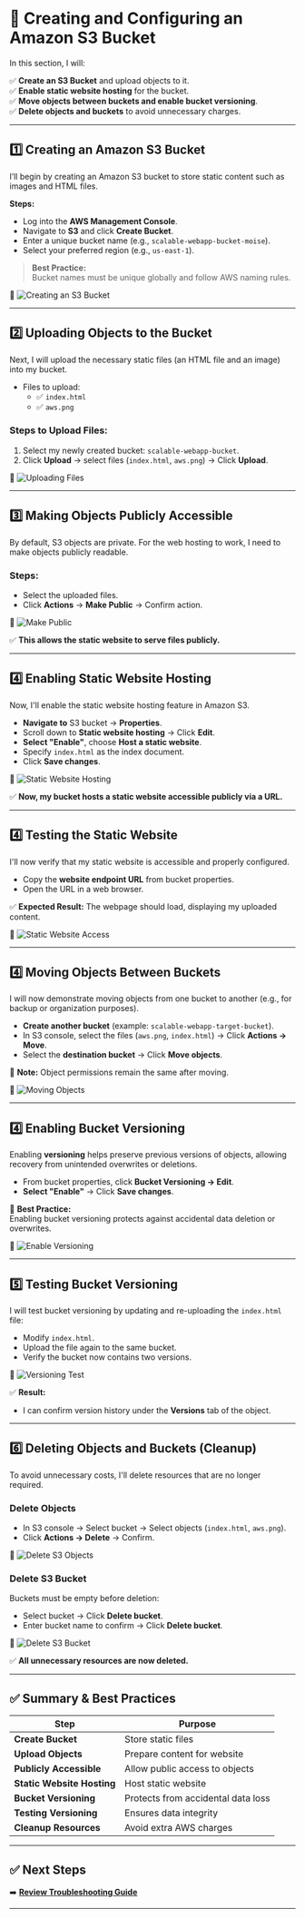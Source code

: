 # 🚀 Creating and Configuring an Amazon S3 Bucket  

In this section, I will:

✅ **Create an S3 Bucket** and upload objects to it.  
✅ **Enable static website hosting** for the bucket.  
✅ **Move objects between buckets and enable bucket versioning**.  
✅ **Delete objects and buckets** to avoid unnecessary charges.

---

## **1️⃣ Creating an Amazon S3 Bucket**
I’ll begin by creating an Amazon S3 bucket to store static content such as images and HTML files.

**Steps:**
- Log into the **AWS Management Console**.
- Navigate to **S3** and click **Create Bucket**.
- Enter a unique bucket name (e.g., `scalable-webapp-bucket-moise`).
- Select your preferred region (e.g., `us-east-1`).

> **Best Practice:**  
> Bucket names must be unique globally and follow AWS naming rules.

📸 ![Creating an S3 Bucket](../screenshots/create-s3-bucket.png)

---

## **2️⃣ Uploading Objects to the Bucket**
Next, I will upload the necessary static files (an HTML file and an image) into my bucket.

- Files to upload:
  - ✅ `index.html`
  - ✅ `aws.png`

### **Steps to Upload Files:**
1. Select my newly created bucket: `scalable-webapp-bucket`.
2. Click **Upload** → select files (`index.html`, `aws.png`) → Click **Upload**.

📸 ![Uploading Files](../screenshots/upload-s3-objects.png)

---

## **3️⃣ Making Objects Publicly Accessible**
By default, S3 objects are private. For the web hosting to work, I need to make objects publicly readable.

### Steps:
- Select the uploaded files.
- Click **Actions** → **Make Public** → Confirm action.

📸 ![Make Public](../screenshots/make-objects-public.png)

✅ **This allows the static website to serve files publicly.**

---

## **4️⃣ Enabling Static Website Hosting**
Now, I'll enable the static website hosting feature in Amazon S3.

- **Navigate to** S3 bucket → **Properties**.
- Scroll down to **Static website hosting** → Click **Edit**.
- **Select "Enable"**, choose **Host a static website**.
- Specify `index.html` as the index document.
- Click **Save changes**.

📸 ![Static Website Hosting](../screenshots/enable-static-website.png)

✅ **Now, my bucket hosts a static website accessible publicly via a URL.**

---

## **4️⃣ Testing the Static Website**
I'll now verify that my static website is accessible and properly configured.

- Copy the **website endpoint URL** from bucket properties.
- Open the URL in a web browser.

✅ **Expected Result:** The webpage should load, displaying my uploaded content.

📸 ![Static Website Access](../screenshots/s3-website-access.png)

---

## **4️⃣ Moving Objects Between Buckets**
I will now demonstrate moving objects from one bucket to another (e.g., for backup or organization purposes).

- **Create another bucket** (example: `scalable-webapp-target-bucket`).
- In S3 console, select the files (`aws.png`, `index.html`) → Click **Actions → Move**.
- Select the **destination bucket** → Click **Move objects**.

📌 **Note:** Object permissions remain the same after moving.

📸 ![Moving Objects](../screenshots/move-s3-objects.png)

---

## **4️⃣ Enabling Bucket Versioning**
Enabling **versioning** helps preserve previous versions of objects, allowing recovery from unintended overwrites or deletions.

- From bucket properties, click **Bucket Versioning → Edit**.
- **Select "Enable"** → Click **Save changes**.

📌 **Best Practice:**  
Enabling bucket versioning protects against accidental data deletion or overwrites.

📸 ![Enable Versioning](../screenshots/enable-s3-versioning.png)

---

## **5️⃣ Testing Bucket Versioning**
I will test bucket versioning by updating and re-uploading the `index.html` file:

- Modify `index.html`.
- Upload the file again to the same bucket.
- Verify the bucket now contains two versions.

📸 ![Versioning Test](../screenshots/s3-versioning-test.png)

✅ **Result:**  
- I can confirm version history under the **Versions** tab of the object.

---

## **6️⃣ Deleting Objects and Buckets (Cleanup)**
To avoid unnecessary costs, I'll delete resources that are no longer required.

### **Delete Objects**
- In S3 console → Select bucket → Select objects (`index.html`, `aws.png`).
- Click **Actions → Delete** → Confirm.

📸 ![Delete S3 Objects](../screenshots/delete-s3-objects.png)

### **Delete S3 Bucket**
Buckets must be empty before deletion:

- Select bucket → Click **Delete bucket**.
- Enter bucket name to confirm → Click **Delete bucket**.

📸 ![Delete S3 Bucket](../screenshots/delete-s3-bucket.png)

✅ **All unnecessary resources are now deleted.**

---

## **✅ Summary & Best Practices**

| Step                        | Purpose                                  |
|-----------------------------|------------------------------------------|
| **Create Bucket**           | Store static files                        |
| **Upload Objects**          | Prepare content for website               |
| **Publicly Accessible**     | Allow public access to objects            |
| **Static Website Hosting**  | Host static website                       |
| **Bucket Versioning**       | Protects from accidental data loss        |
| **Testing Versioning**      | Ensures data integrity                    |
| **Cleanup Resources**       | Avoid extra AWS charges                   |

---

## ✅ **Next Steps**
➡️ **[Review Troubleshooting Guide](../docs/troubleshooting.md)**    

---
